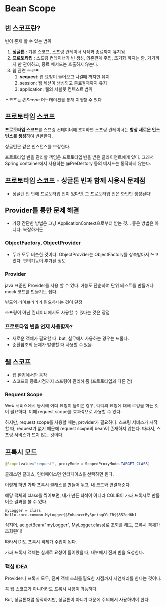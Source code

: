 # Bean Scope

## 빈 스코프란?

빈이 존재 할 수 있는 범위

1. **싱글톤** : 기본 스코프, 스프링 컨테이너 시작과 종료까지 유지됨
2. **프로토타입** : 스프링 컨테이너가 빈 생성, 의존관계 주입, 초기화 까지는 함. 거기까지 만 관여하고, 종료 메서드는 호출하지 않는다.
3. 웹 관련 스코프
   1. **sequest**: 웹 요청이 들어오고 나갈때 까지만 유지
   2. session: 웹 세션이 생성되고 종료될때까지 유지
   3. application: 웹의 서블릿 컨텍스트 범위

스코프는 @Scope 어노테이션을 통해 지정할 수 있다.



## 프로토타입 스코프

**프로토타입 스코프**를 스프링 컨테이너에 조회하면 스프링 컨테이너는 **항상 새로운 인스턴스를 생성**하여 반환한다.

싱글턴은 같은 인스턴스를 보장한다.

프로토타입 빈을 관리할 책임은 프로토타입 빈을 받은 클라이언트에게 있다. 그래서 Spring container에서 사용하는 @PreDestory 등의 메서드는 동작하지 않는다.



## 프로토타입 스코프 - 싱글톤 빈과 함께 사용시 문제점

- 싱글턴 빈 안에 프로토타입 빈이 있다면, 그 프로토타입 빈은 한번만 생성된다!



## Provider를 통한 문제 해결

* 가장 간단한 방법은 그냥 ApplicationContext으로부터 받는 것... 좋은 방법은 아니다. 복잡하거든

### ObjectFactory, ObjectProvider

* 두개 모두 비슷한 것이다. ObjectProvider는 ObjectFactory를 상속받아서 쓰고 있다. 편의기능이 추가된 정도

### Provider

java 표준인 Provider를 사용 할 수 있다. 기능도 단순하여 단위 테스트를 만들거나 mock 코드를 만들기도 쉽다.

별도의 라이브러리가 필요하다는 것이 단점

스프링이 아닌 컨테이너에서도 사용할 수 있다는 것은 장점



### 프로토타입 빈을 언제 사용할까?

- 새로운 객체가 필요할 때. but, 실무에서 사용하는 경우는 드물다.
- 순환참조의 문제가 발생할 때 사용할 수 있음.



## 웹 스코프

- 웹 환경에서만 동작
- 스코프의 종료시점까지 스프링이 관리해 줌 (프로토타입과 다른 점)



### Request Scope

Web 서비스에서 동시에 여러 요청이 들어온 경우, 각각의 요청에 대해 로깅을 하는 것이 필요하다. 이때 request scope를 효과적으로 사용할 수 있다.

하지만, request scope를 사용할 때는, provider가 필요하다. 스프링 서비스가 시작 할 때, request가 없기 때문에 request scope의 bean이 존재하지 않는다. 따라서, 스프링 서비스가 뜨지 않는 것이다.



## 프록시 모드

``` java
@Scope(value="request", proxyMode = ScopedProxyMode.TARGET_CLASS)
```

클래스면 클래스, 인터페이스면 인터페이스를 선택하면 왼다.

이렇게 하면 가짜 프록시 클래스를 만들어 두고, 내 코드와 연결해준다.

해당 객체의 class를 찍어보면, 내가 만든 녀석이 아니라 CGLIB이 가짜 프록시로 만들어준 결과를 볼 수 있다.

```
myLogger = class hello.core.common.MyLogger$$EnhancerBySpringCGLIB$$552ed6b1
```

심지어, ac.getBean("myLogger", MyLogger.class)로 조회를 해도, 프록시 객체가 조회된다!

따라서 DI도 프록시 객체가 주입이 된다.

가짜 프록시 객체는 실제로 요청이 들어왔을 때, 내부에서 진짜 빈을 요청한다.

### 핵심 IDEA

Provider나 프록시 모두, 진짜 객체 조회를 필요한 시점까지 지연처리를 한다는 것이다.

꼭 웹 스코프가 아니더라도 프록시 사용이 가능하다.

But, 싱글톤처럼 동작하지만, 싱글톤이 아니기 때문에 주의해서 사용하여야 한다.
